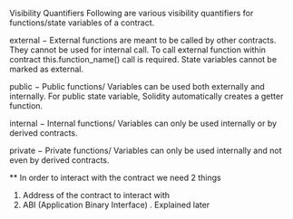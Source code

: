 Visibility Quantifiers
Following are various visibility quantifiers for functions/state variables of a contract.

external − External functions are meant to be called by other contracts. They cannot be used for internal call. To call external function within contract this.function_name() call is required. State variables cannot be marked as external.

public − Public functions/ Variables can be used both externally and internally. For public state variable, Solidity automatically creates a getter function.

internal − Internal functions/ Variables can only be used internally or by derived contracts.

private − Private functions/ Variables can only be used internally and not even by derived contracts.


** In order to interact with the contract we need 2 things
1. Address of the contract to interact with
2. ABI (Application Binary Interface) . Explained later